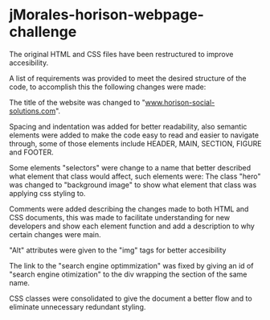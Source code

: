 # jMorales-horison-webpage-challenge

The original HTML and CSS files have been restructured to improve accesibility.

A list of requirements was provided to meet the desired structure of the code, to accomplish this the following changes were made:

  The title of the website was changed to "www.horison-social-solutions.com".

  Spacing and indentation was added for better readability, also semantic elements were added to make the code easy to read and easier to navigate through, some of those elements include HEADER, MAIN, SECTION, FIGURE and FOOTER. 

  Some elements "selectors" were change to a name that better described what element that class would affect, such elements were: The class "hero" was changed to "background image" to show what element that class was applying css styling to.
 
  Comments were added describing the changes made to both HTML and CSS documents, this was made to facilitate understanding for new developers and show each element function and add a description to why certain changes were main.

  "Alt" attributes were given to the "img" tags for better accesibility

  The link to the "search engine optimmization" was fixed by giving an id of "search engine otimization" to the div wrapping the section of the same name.

  CSS classes were consolidated to give the document a better flow and to eliminate unnecessary redundant styling.


